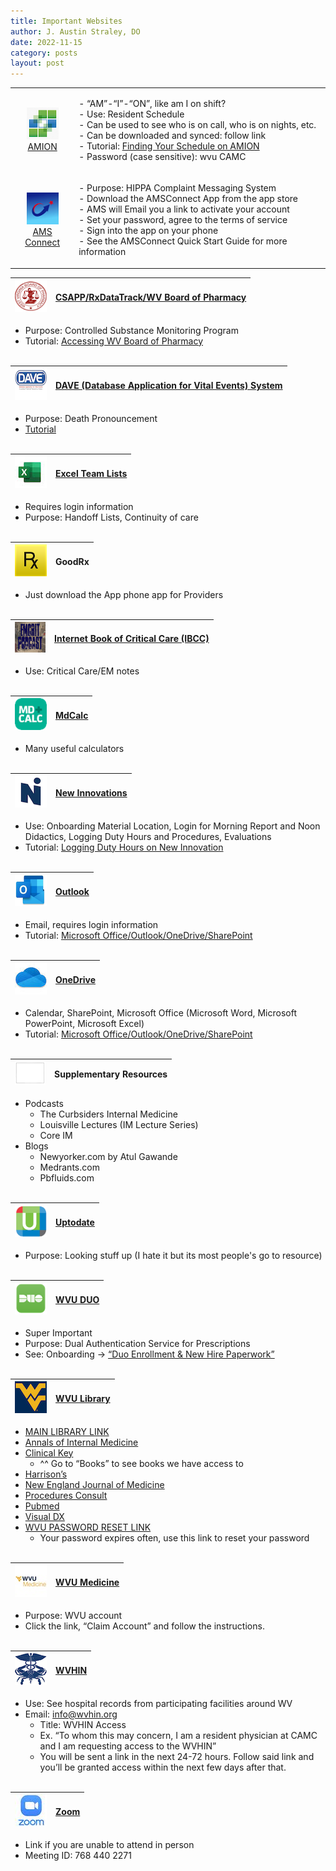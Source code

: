 ```yaml
---
title: Important Websites
author: J. Austin Straley, DO
date: 2022-11-15
category: posts
layout: post
---
```


<html lang="en" >
  <meta charset="utf-8">
  <meta name="viewport" content="width=device-width, initial-scale=1">
  <body>
  <table>
  <tr>
    <td style="text-align: center;"><img src="https://github.com/jzstraley/jzstraley.github.io/blob/master/assets/internguide/amionapppic.png?raw=true" alt="AMION"><br>
    <a href="https://www.amion.com/cgi-bin/ocs">AMION</a>
    </td>
    <td><p>
        - “AM”-“I”-“ON”, like am I on shift?<br>
        - Use: Resident Schedule<br>
        - Can be used to see who is on call, who is on nights, etc.<br>
        - Can be downloaded and synced: follow link<br>
        - Tutorial: <a href="https://youtu.be/hWwKKWS5No0">Finding Your Schedule on AMION</a><br>
        - Password (case sensitive): wvu CAMC
        <br></p></td>
  </tr>
  <tr>
    <td style="text-align: center;"><img src="https://github.com/jzstraley/jzstraley.github.io/blob/master/assets/internguide/amsapppic.png?raw=true" alt="AMS Connect"><br>
    <a href="https://account.amsconnectapp.com/login">AMS Connect</a>
    </td>
    <td><p>
        - Purpose: HIPPA Complaint Messaging System<br>
        - Download the AMSConnect App from the app store<br>
        - AMS will Email you a link to activate your account<br>
            - Set your password, agree to the terms of service<br>
        - Sign into the app on your phone<br>
        - See the AMSConnect Quick Start Guide for more information
        <br></p></td>
  </tr>
</table>


|![WVBOP](/assets/internguide/wvbopapppic.png)|[CSAPP/RxDataTrack/WV Board of Pharmacy][3]|
| ------- | ------- |
- Purpose: Controlled Substance Monitoring Program
- Tutorial: [Accessing WV Board of Pharmacy][30]<br><br>

|![DAVE](/assets/internguide/daveapppic.png)|[DAVE (Database Application for Vital Events) System][4]|
| ------- | ------- |
- Purpose: Death Pronouncement
- [Tutorial][29]<br><br>

|![Excel](/assets/internguide/excelapppic.jpeg)|[Excel Team Lists][5]|
| ------- | ------- |
- Requires login information
- Purpose: Handoff Lists, Continuity of care<br><br>

|![GoodRx](/assets/internguide/goodrxapppic.png)|GoodRx|
| --- | --- |
- Just download the App phone app for Providers<br><br>

|![EMCRIT](/assets/internguide/emcritapppic.png)|[Internet Book of Critical Care (IBCC)][6]|
| ------- | ------- |
- Use: Critical Care/EM notes<br><br>

|![MDCalc](/assets/internguide/mdcalapppic.png)|[MdCalc][28]|
| ------- | ------- |
- Many useful calculators<br><br>

|![NewInnov](/assets/internguide/newinnovapppic.png)|[New Innovations][8]|
| ------- | ------- |
- Use: Onboarding Material Location, Login for Morning Report and Noon Didactics, Logging Duty Hours and Procedures, Evaluations
- Tutorial: [Logging Duty Hours on New Innovation][31]<br><br>

|![Outlook](/assets/internguide/outlookapppic.png)|[Outlook][9]|
| ------- | ------- |
- Email, requires login information
- Tutorial: [Microsoft Office/Outlook/OneDrive/SharePoint][11]<br><br>

|![OneDrive](/assets/internguide/onedriveapppic.jpeg)|[OneDrive][10]|
| ------- | ------- |
- Calendar, SharePoint, Microsoft Office (Microsoft Word, Microsoft PowerPoint, Microsoft Excel)
- Tutorial: [Microsoft Office/Outlook/OneDrive/SharePoint][11]<br><br>

|![Supplementary Resources](/assets/internguide/otherapppic.png)|Supplementary Resources|
| ------- | ------- |
- Podcasts
    - The Curbsiders Internal Medicine
    - Louisville Lectures (IM Lecture Series)
    - Core IM
- Blogs
    - Newyorker.com by Atul Gawande
    - Medrants.com
    - Pbfluids.com<br><br>

|![UpToDate](/assets/internguide/uptotdateapppic.png)|[Uptodate][12]|
| ------- | ------- |
- Purpose: Looking stuff up (I hate it but its most people's go to resource)<br><br>

|![Duo](/assets/internguide/duoapppic.png)|[WVU DUO][13]|
| ------- | ------- |
- Super Important
- Purpose: Dual Authentication Service for Prescriptions
- See: Onboarding -> [“Duo Enrollment & New Hire Paperwork”][14]<br><br>

|![WVU](/assets/internguide/wvuapppic.jpeg)|[WVU Library][27]|
| ------- | ------- |
- [MAIN LIBRARY LINK][26]
- [Annals of Internal Medicine][25]
- [Clinical Key][24]
    - ^^ Go to “Books” to see books we have access to
- [Harrison’s][23]
- [New England Journal of Medicine][22]
- [Procedures Consult][21]
- [Pubmed][20]
- [Visual DX][19]
- [WVU PASSWORD RESET LINK][18]
    - Your password expires often, use this link to reset your password<br><br>

|![WVUMED](/assets/internguide/wvumedapppic.jpeg)|[WVU Medicine][15]|
| ------- | ------- |
- Purpose: WVU account
- Click the link, “Claim Account” and follow the instructions.<br><br>

|![WVHIN](/assets/internguide/wvhinapppic.png)|[WVHIN][16]|
| ------- | ------- |
- Use: See hospital records from participating facilities around WV
- Email: info@wvhin.org
    - Title: WVHIN Access
    - Ex. “To whom this may concern, I am a resident physician at CAMC and I am requesting access to the WVHIN”
    - You will be sent a link in the next 24-72 hours. Follow said link and you’ll be granted access within the next few days after that.<br><br>

|![Zoom](/assets/internguide/zoomapppic.jpeg)|[Zoom][17]|
| ------- | ------- |
- Link if you are unable to attend in person
- Meeting ID: 768 440 2271<br><br>




[1]: https://www.amion.com/cgi-bin/ocs
[2]: https://account.amsconnectapp.com/login
[3]: https://www.csappwv.com/Account/Login.aspx?ReturnUrl=%2f
[4]: https://davewv.vitalchek.com/web/Logon.aspx
[5]: https://camcorg.sharepoint.com/:f:/r/sites/DPT_IAM_Internal_Medicine_Program_26296/Shared%20Documents/Med%20Service-ICU%20Team%20Lists?csf=1&web=1&e=4v9oTJ
[6]: https://emcrit.org/ibcc/toc/
[7]: https://youtu.be/hWwKKWS5No0
[8]: https://www.new-innov.com/login/Login.aspx
[9]: https://outlook.office.com/mail/
[10]: https://login.microsoftonline.com/
[11]: https://youtu.be/p6yKzWvLs74
[12]: https://www.uptodate.com/login
[13]: https://api-30013422.duosecurity.com/portal?code=21b4d5751036bfe5&akey=DA6CSOIIKNS6NKKMM3RG
[14]: https://guide.duo.com/enrollment
[15]: https://wvumedicine.org/login/
[16]: https://idp.crisphealth.org/#login
[17]: https://wvumdtv.zoom.us/j/7684402271?pwd=M3lnR25sY0lRaFIzTjFaZ1AveCtDQT09
[18]: https://login.wvu.edu/self-service
[19]: https://lib.wvu.edu/databases/connect.php?1444228039=INVS 
[20]: https://login.www.libproxy.wvu.edu/login?qurl=https%3a%2f%2fwww.ncbi.nlm.nih.gov%2fpubmed%3fholding%3dwvuhsclib_fft_ndi%26otool%3dwvuhsclib 
[21]: https://www-clinicalkey-com.www.libproxy.wvu.edu/#!/browse/procedures 
[22]: https://www-nejm-org.www.libproxy.wvu.edu/ 
[23]: https://lib.wvu.edu/databases/connect.php?1236803193=INVS 
[24]: https://www-clinicalkey-com.www.libproxy.wvu.edu/#!/ 
[25]: https://annals-org.www.libproxy.wvu.edu/aim 
[26]: https://login.www.libproxy.wvu.edu/menu 
[27]: https://login.www.libproxy.wvu.edu/login?qurl=https%3a%2f%2fwww.ncbi.nlm.nih.gov%2fpubmed%3fholding%3dwvuhsclib_fft_ndi%26otool%3dwvuhsclib
[28]: https://www.mdcalc.com/
[29]: https://sites.google.com/wv.gov/davetraining/home
[30]: https://youtu.be/PkuhbUnTKi4
[31]: https://youtu.be/dkpLhmxxwpU